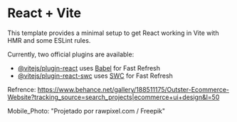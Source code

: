# React + Vite

This template provides a minimal setup to get React working in Vite with HMR and some ESLint rules.

Currently, two official plugins are available:

- [@vitejs/plugin-react](https://github.com/vitejs/vite-plugin-react/blob/main/packages/plugin-react/README.md) uses [Babel](https://babeljs.io/) for Fast Refresh
- [@vitejs/plugin-react-swc](https://github.com/vitejs/vite-plugin-react-swc) uses [SWC](https://swc.rs/) for Fast Refresh

Refrence: https://www.behance.net/gallery/188511175/Outster-Ecommerce-Website?tracking_source=search_projects|ecommerce+ui+design&l=50

Mobile_Photo: "Projetado por rawpixel.com / Freepik"
